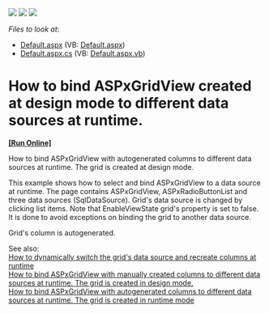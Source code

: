 <!-- default badges list -->
![](https://img.shields.io/endpoint?url=https://codecentral.devexpress.com/api/v1/VersionRange/128537797/10.2.5%2B)
[![](https://img.shields.io/badge/Open_in_DevExpress_Support_Center-FF7200?style=flat-square&logo=DevExpress&logoColor=white)](https://supportcenter.devexpress.com/ticket/details/E2965)
[![](https://img.shields.io/badge/📖_How_to_use_DevExpress_Examples-e9f6fc?style=flat-square)](https://docs.devexpress.com/GeneralInformation/403183)
<!-- default badges end -->
<!-- default file list -->
*Files to look at*:

* [Default.aspx](./CS/WebSite/Default.aspx) (VB: [Default.aspx](./VB/WebSite/Default.aspx))
* [Default.aspx.cs](./CS/WebSite/Default.aspx.cs) (VB: [Default.aspx.vb](./VB/WebSite/Default.aspx.vb))
<!-- default file list end -->
# How to bind ASPxGridView created at design mode to different data sources at runtime.
<!-- run online -->
**[[Run Online]](https://codecentral.devexpress.com/e2965/)**
<!-- run online end -->


<p>How to bind ASPxGridView with autogenerated columns to different data sources at runtime. The grid is created at design mode.</p><p>This example shows how to select and bind ASPxGridView to a data source at runtime. The page contains ASPxGridView, ASPxRadioButtonList and three data sources (SqlDataSource). Grid's data source is changed by clicking list items. Note  that EnableViewState grid's property is set to false. It is done to avoid exceptions on binding  the grid to another data source.</p><p>Grid's column is autogenerated.</p><p>See also:<br />
<a href="https://www.devexpress.com/Support/Center/p/E448">How to dynamically switch the grid's data source and recreate columns at runtime</a><br />
<a href="https://www.devexpress.com/Support/Center/p/E2967">How to bind ASPxGridView with manually created columns to different data sources at runtime. The grid is created in design mode.</a><br />
<a href="https://www.devexpress.com/Support/Center/p/E2968">How to bind ASPxGridView with autogenerated columns to different data sources at runtime. The grid is created in runtime mode</a></p>

<br/>


